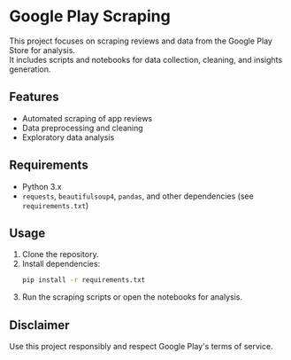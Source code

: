 # Google Play Scraping

This project focuses on scraping reviews and data from the Google Play Store for analysis.  
It includes scripts and notebooks for data collection, cleaning, and insights generation.

## Features

- Automated scraping of app reviews
- Data preprocessing and cleaning
- Exploratory data analysis

## Requirements

- Python 3.x
- `requests`, `beautifulsoup4`, `pandas`, and other dependencies (see `requirements.txt`)

## Usage

1. Clone the repository.
2. Install dependencies:  
    ```bash
    pip install -r requirements.txt
    ```
3. Run the scraping scripts or open the notebooks for analysis.

## Disclaimer

Use this project responsibly and respect Google Play's terms of service.
